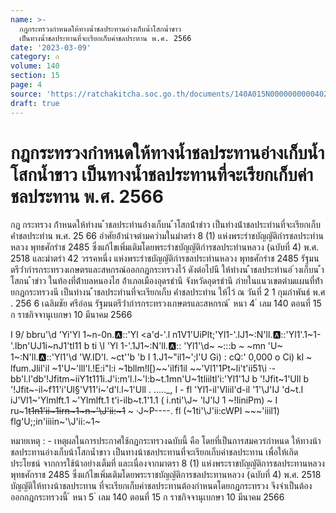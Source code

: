 ```yaml
---
name: >-
  กฎกระทรวงกำหนดให้ทางน้ำชลประทานอ่างเก็บน้ำโสกน้ำขาว
  เป็นทางน้ำชลประทานที่จะเรียกเก็บค่าชลประทาน พ.ศ. 2566
date: '2023-03-09'
category: ก
volume: 140
section: 15
page: 4
source: 'https://ratchakitcha.soc.go.th/documents/140A015N0000000000402.pdf'
draft: true
---
```


# กฎกระทรวงกำหนดให้ทางน้ำชลประทานอ่างเก็บน้ำโสกน้ำขาว เป็นทางน้ำชลประทานที่จะเรียกเก็บค่าชลประทาน พ.ศ. 2566

กฎ กระทรวง ก้ําหนดให้ทํางน ้ําชลประทํานอ่ํางเก็บน ้ําโสกน้ําขําว เป็นทํางน้ําชลประทํานที่จะเรียกเก็บค่ําชลประทําน พ.ศ. 25 66 อําศัยอ้ํานําจตํามควํามในมําตรํา 8 (1) แห่งพระรําชบัญญัติกํารชลประทํานหลวง พุทธศักรําช 2485 ซึ่งแก้ไขเพิ่มเติมโดยพระรําชบัญญัติกํารชลประทํานหลวง (ฉบับที่ 4) พ.ศ. 2518 และมําตรํา 42 วรรคหนึ่ง แห่งพระรําชบัญญัติกํารชลประทํานหลวง พุทธศักรําช 2485 รัฐมนตรีว่ํากํารกระทรวงเกษตรและสหกรณ์ออกกฎกระทรวงไว้ ดังต่อไปนี ให้ทํางน ้ําชลประทํานอ่ ํางเก็บน ้ําโสกน ้ําขําว ในท้องที่ต้ําบลหนองไฮ อ้ําเภอเมืองอุดรธํานี จังหวัดอุดรธํานี ภํายในแนวเขตตํามแผนที่ท้ํายกฎกระทรวงนี เป็นทํางน ้ําชลประทํานที่จะเรียกเก็บ ค่ําชลประทําน ให้ไว้ ณ วันที่ 2 1 กุมภําพันธ์ พ.ศ . 256 6 เฉลิมชัย ศรีอ่อน รัฐมนตรีว่ํากํารกระทรวงเกษตรและสหกรณ์ ้ หนา 4 ่ เลม 140 ตอนที่ 15 ก ราชกิจจานุเบกษา 10 มีนาคม 2566

I 9/ bbru'\d 'Yi'Yl 1~n-0n.:a:::'Yl <a'd-'.l n1V1'UiPlt;'Yl1-'.lJ1~:N'll.:a:::'Yl1'\.1~1-'.lbn'UJ1i~nJ1'tl11 b ti \I 'Yl 1-'.1J1~:N'll.:a::: 'Yl1'\d~ ~:::b ~ ~mn 'U~ 1~:N'll.:a:::'Yl1'\d 'W.ID'l. ~ct''b 'b I 1.J1~"il1~';l'U Gi) : cQ:' 0,000 o Ci) kl ~ lfum.Jlil'il ~1'U~'lll'l.!E:i"l:i ~1bllm!l[)~~'ilfi1il ~~'Vl1'1Pt~li't'ii51\i ·- bb'l.l'db'!Jfitm~iiY1t111i.J'i:m'l.l~'l:b~t.1mn'U~1tliiltl'i:'Yl1'1J b '!Jfit~1'Ull b '!Jfit~-il~f11'i'Ul§'V11'i~'d'l.l~1'Ull . ....._, I - fl 'Yl1-il'Vliil'd-il '1'\J'IJ 'd~t.I iJ'Vl1~'Ylmlft.1 ~'Ylmlft.1 t'i-ilb~t.1'1.1 ( i.nti'\J~ 'lJ'lJ 1 ~!liniPm) ~ I ru~1~~t1n1'ii~1irn~1~n~'\J'ii:~1~~ ~ ·J~P----. fl (~1ti'\J'ii:cWPI ~~~'iiil1) flg'U;;in'iiiin~'\J'ii:~1~

หมายเหตุ : - เหตุผลในการประกาศใช้กฎกระทรวงฉบับนี้ คือ โดยที่เป็นการสมควรกำหนด ให้ทางน้าชลประทานอ่างเก็บน้าโสกน้ำขาว เป็นทางน้าชลประทานที่จะเรียกเก็บค่าชลประทาน เพื่อให้เกิดประโยชน์ จากการใช้น้าอย่างเต็มที่ และเนื่องจากมาตรา 8 (1) แห่งพระราชบัญญัติการชลประทานหลวง พุทธศักราช 2485 ซึ่งแก้ไขเพิ่มเติมโดยพระราชบัญญัติการชลประทานหลวง (ฉบับที่ 4) พ.ศ. 2518 บัญญัติให้ทางน้าชลประทาน ที่จะเรียกเก็บค่าชลประทานต้องกำหนดโดยกฎกระทรวง จึงจำเป็นต้องออกกฎกระทรวงนี้ ้ หนา 5 ่ เลม 140 ตอนที่ 15 ก ราชกิจจานุเบกษา 10 มีนาคม 2566
